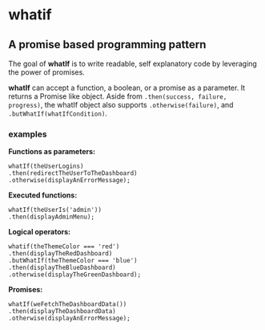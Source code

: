 # whatif
A promise based programming pattern
-------

The goal of **whatIf** is to write readable, self explanatory code by leveraging
the power of promises.

**whatIf** can accept a function, a boolean, or a promise as a parameter. It
returns a Promise like object. Aside from `.then(success, failure, progress)`,
the whatIf object also supports `.otherwise(failure)`, and
`.butWhatIf(whatIfCondition)`.

### examples

**Functions as parameters:**
```
whatIf(theUserLogins)
.then(redirectTheUserToTheDashboard)
.otherwise(displayAnErrorMessage);
```

**Executed functions:**
```
whatIf(theUserIs('admin'))
.then(displayAdminMenu);
```

**Logical operators:**
```
whatif(theThemeColor === 'red')
.then(displayTheRedDashboard)
.butWhatIf(theThemeColor === 'blue')
.then(displayTheBlueDashboard)
.otherwise(displayTheGreenDashboard);
```

**Promises:**
```
whatIf(weFetchTheDashboardData())
.then(displayTheDashboardData)
.otherwise(displayAnErrorMessage);
```

